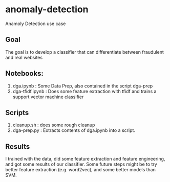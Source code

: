 # anomaly-detection
Anamoly Detection use case

## Goal

The goal is to develop a classifier that can differentiate between fraudulent and real websites

## Notebooks:

1. dga.ipynb : Some Data Prep, also contained in the script dga-prep
2. dga-tfidf.ipynb : Does some feature extraction with tfidf and trains a support vector machine classifier

## Scripts

1. cleanup.sh : does some rough cleanup
2. dga-prep.py : Extracts contents of dga.ipynb into a script. 


## Results

I trained with the data, did some feature extraction and feature engineering, and got some results of our classifier. Some future steps might be to try better feature extraction (e.g. word2vec), and some better models than SVM.

